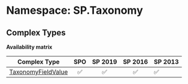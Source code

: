 # Namespace: SP.Taxonomy

## Complex Types

**Availability matrix**

Complex Type | SPO | SP 2019 | SP 2016 | SP 2013
----------|:---:|:-------:|:-------:|:-------
[TaxonomyFieldValue](./ComplexTypes/TaxonomyFieldValue.md) | ✅ | ✅ | ✅ | ✅

